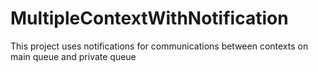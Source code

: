 # MultipleContextWithNotification
This project uses notifications for communications between contexts on main queue and private queue
